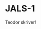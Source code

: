 # JALS-1

Teodor skriver!

<!-- 1. Hva gjør du akkurat nå? -->

<!-- 2. Finner du kvalitet i det? -->

<!-- 3. Hvorfor / hvorfor ikke? -->
